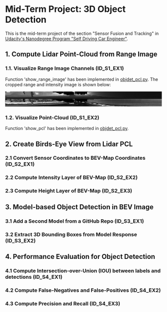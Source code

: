 # Mid-Term Project: 3D Object Detection

This is the mid-term project of the section "Sensor Fusion and Tracking" in [Udacity's Nanodegree Program "Self Driving Car Engineer"](https://www.udacity.com/course/self-driving-car-engineer-nanodegree--nd0013).

## 1. Compute Lidar Point-Cloud from Range Image
### 1.1. Visualize Range Image Channels (ID_S1_EX1)

Function 'show_range_image' has been implemented in [objdet_pcl.py](student/objdet_pcl.py).  The cropped range and intensity image is shown below:

<img src="img/ID_S1_EX1_Cropped-Range-Intensity.png" alt="Image0" width="800"/>


### 1.2. Visualize Point-Cloud (ID_S1_EX2)

Function 'show_pcl' has been implemented in [objdet_pcl.py](student/objdet_pcl.py).  


## 2. Create Birds-Eye View from Lidar PCL
### 2.1 Convert Sensor Coordinates to BEV-Map Coordinates (ID_S2_EX1)
### 2.2 Compute Intensity Layer of BEV-Map (ID_S2_EX2)
### 2.3 Compute Height Layer of BEV-Map (ID_S2_EX3)

## 3. Model-based Object Detection in BEV Image
### 3.1 Add a Second Model from a GitHub Repo (ID_S3_EX1)
### 3.2 Extract 3D Bounding Boxes from Model Response (ID_S3_EX2)

## 4. Performance Evaluation for Object Detection
### 4.1 Compute Intersection-over-Union (IOU) between labels and detections (ID_S4_EX1)
### 4.2 Compute False-Negatives and False-Positives (ID_S4_EX2)
### 4.3 Compute Precision and Recall (ID_S4_EX3)
